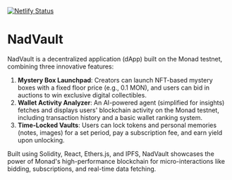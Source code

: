 [![Netlify Status](https://api.netlify.com/api/v1/badges/e4ea3c5b-cd29-46a6-80c7-09d4d618b44a/deploy-status)](https://app.netlify.com/sites/nadvault/deploys)

# NadVault
NadVault is a decentralized application (dApp) built on the Monad testnet, combining three innovative features:

1. **Mystery Box Launchpad**: Creators can launch NFT-based mystery boxes with a fixed floor price (e.g., 0.1 MON), and users can bid in auctions to win exclusive digital collectibles.
2. **Wallet Activity Analyzer**: An AI-powered agent (simplified for insights) fetches and displays users' blockchain activity on the Monad testnet, including transaction history and a basic wallet ranking system.
3. **Time-Locked Vaults**: Users can lock tokens and personal memories (notes, images) for a set period, pay a subscription fee, and earn yield upon unlocking.

Built using Solidity, React, Ethers.js, and IPFS, NadVault showcases the power of Monad's high-performance blockchain for micro-interactions like bidding, subscriptions, and real-time data fetching.

